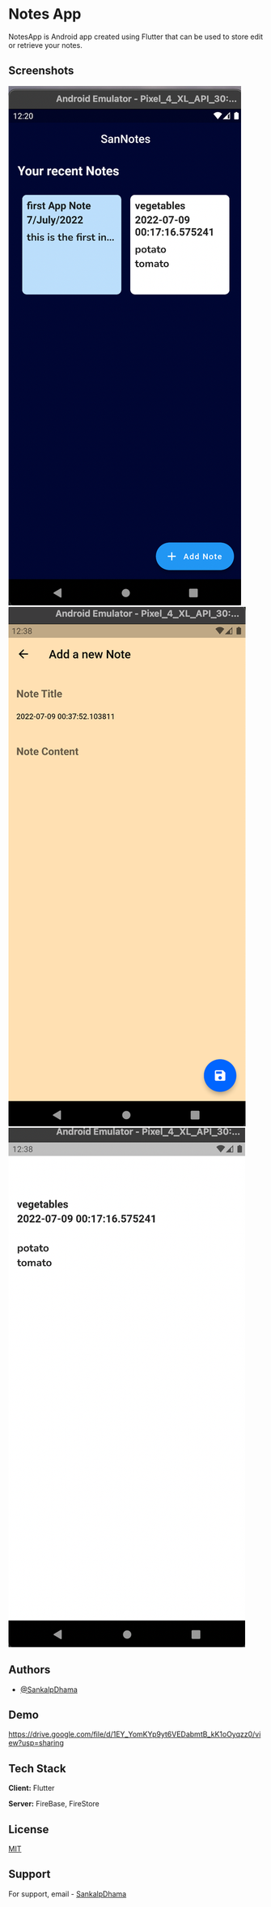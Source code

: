 
# Notes App

NotesApp is Android app created using Flutter that can be used to store edit or retrieve your notes.


## Screenshots

![App Screenshot](https://github.com/SankalpDhama/NotesApp/blob/main/Assests/HomePage.png)
![App Screenshot](https://github.com/SankalpDhama/NotesApp/blob/main/Assests/NewNote.png)
![App Screenshot](https://github.com/SankalpDhama/NotesApp/blob/main/Assests/previousNote.png)



## Authors

- [@SankalpDhama](https://github.com/SankalpDhama)


## Demo

https://drive.google.com/file/d/1EY_YomKYp9yt6VEDabmtB_kK1oOyqzz0/view?usp=sharing


## Tech Stack

**Client:** Flutter

**Server:** FireBase, FireStore


## License

[MIT](https://choosealicense.com/licenses/mit/)


## Support

For support, email - [SankalpDhama](sankalpdhama11@gmail.com)

